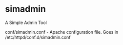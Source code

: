 # simadmin
A Simple Admin Tool

conf/simadmin.conf - Apache configuration file. Goes in /etc/httpd/conf.d/simadmin.conf
